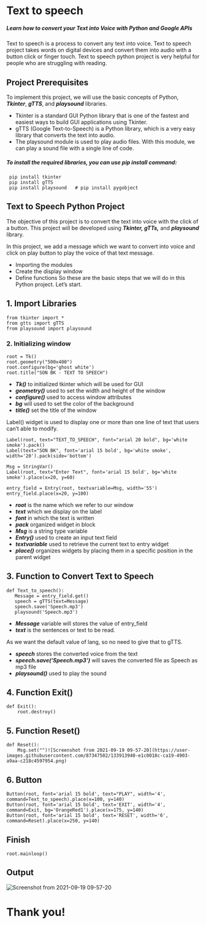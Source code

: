 # Text to speech
##### Learn how to convert your Text into Voice with Python and Google APIs  
Text to speech is a process to convert any text into voice. Text to speech project takes words on digital devices and convert them into audio with a button click or finger touch. Text to speech python project is very helpful for people who are struggling with reading.
## Project Prerequisites
To implement this project, we will use the basic concepts of Python, ***Tkinter***, ***gTTS***, and ***playsound*** libraries.
+ Tkinter is a standard GUI Python library that is one of the fastest and easiest ways to build GUI applications using Tkinter.
+ gTTS (Google Text-to-Speech) is a Python library, which is a very easy library that converts the text into audio.
+ The playsound module is used to play audio files. With this module, we can play a sound file with a single line of code.
##### To install the required libraries, you can use pip install command:
     pip install tkinter
     pip install gTTS
     pip install playsound   # pip install pygobject
## Text to Speech Python Project
The objective of this project is to convert the text into voice with the click of a button. This project will be developed using ***Tkinter, gTTs,*** and ***playsound*** library.

In this project, we add a message which we want to convert into voice and click on play button to play the voice of that text message.
+ Importing the modules
+ Create the display window
+ Define functions
So these are the basic steps that we will do in this Python project. Let’s start.
## 1. Import Libraries
    from tkinter import *
    from gtts import gTTS
    from playsound import playsound
   
### 2. Initializing window
    root = Tk()
    root.geometry("500x400")
    root.configure(bg='ghost white')
    root.title("SON BK - TEXT TO SPEECH")
    
+ ***Tk()*** to initialized tkinter which will be used for GUI
+ ***geometry()*** used to set the width and height of the window
+ ***configure()*** used to access window attributes
+ ***bg*** will used to set the color of the background
+ ***title()*** set the title of the window
    
Label() widget is used to display one or more than one line of text that users can’t able to modify.

    Label(root, text="TEXT_TO_SPEECH", font="arial 20 bold", bg='white smoke').pack()
    Label(text="SON BK", font='arial 15 bold', bg='white smoke', width='20').pack(side='bottom')

    Msg = StringVar()
    Label(root, text="Enter Text", font='arial 15 bold', bg='white smoke').place(x=20, y=60)

    entry_field = Entry(root, textvariable=Msg, width='55')
    entry_field.place(x=20, y=100)
+ ***root*** is the name which we refer to our window
+ ***text*** which we display on the label
+ ***font*** in which the text is written
+ ***pack*** organized widget in block
+ ***Msg*** is a string type variable
+ ***Entry()*** used to create an input text field
+ ***textvariable*** used to retrieve the current text to entry widget
+ ***place()*** organizes widgets by placing them in a specific position in the parent widget

## 3. Function to Convert Text to Speech
    def Text_to_speech():
       Message = entry_field.get()
       speech = gTTS(text=Message)
       speech.save('Speech.mp3')
       playsound('Speech.mp3')
+ ***Message*** variable will stores the value of entry_field
+ ***text*** is the sentences or text to be read.

As we want the default value of lang, so no need to give that to gTTS.
+ ***speech*** stores the converted voice from the text
+ ***speech.save(‘Speech.mp3’)*** will saves the converted file as Speech as mp3 file
+ ***playsound()*** used to play the sound

## 4. Function Exit()
    def Exit():
        root.destroy()
        
## 5. Function Reset()
    def Reset():
        Msg.set("")![Screenshot from 2021-09-19 09-57-20](https://user-images.githubusercontent.com/87347502/133913940-e1c0018c-ca19-4903-a9aa-c218c4597954.png)

        
## 6. Button
    Button(root, font='arial 15 bold', text="PLAY", width='4',  command=Text_to_speech).place(x=100, y=140)
    Button(root, font='arial 15 bold', text='EXIT', width='4', command=Exit, bg='OrangeRed1').place(x=175, y=140)
    Button(root, font='arial 15 bold', text='RESET', width='6', command=Reset).place(x=250, y=140)
## Finish
    root.mainloop()
## Output
![Screenshot from 2021-09-19 09-57-20](https://user-images.githubusercontent.com/87347502/133913961-4ffe600e-ac30-40ef-8dd8-3a41ea9a1607.png)

# Thank you!
